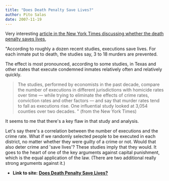 ```yaml
---
title: "Does Death Penalty Save Lives?"
author: Pito Salas
date: 2007-11-19
---
```


Very interesting [article in the New York Times discussing whether the death
penalty saves lives](<http://www.nytimes.com/2007/11/18/us/18deter.html>),

"According to roughly a dozen recent studies, executions save lives. For each
inmate put to death, the studies say, 3 to 18 murders are prevented.

The effect is most pronounced, according to some studies, in Texas and other
states that execute condemned inmates relatively often and relatively quickly.

> The studies, performed by economists in the past decade, compare the number
> of executions in different jurisdictions with homicide rates over time —
> while trying to eliminate the effects of crime rates, conviction rates and
> other factors — and say that murder rates tend to fall as executions rise.
> One influential study looked at 3,054 counties over two decades. " (from the
> New York Times)

It seems to me that there's a key flaw in that study and analysis.

Let's say there's a correlation between the number of executions and the crime
rate. What if we randomly selected people to be executed in each district, no
matter whether they were guilty of a crime or not. Would that also deter crime
and 'save lives'? These studies imply that they would. It goes to the heart of
one of the key arguments against capital punishment, which is the equal
application of the law. (There are two additional really strong arguments
against it.)


* **Link to site:** **[Does Death Penalty Save Lives?](None)**
